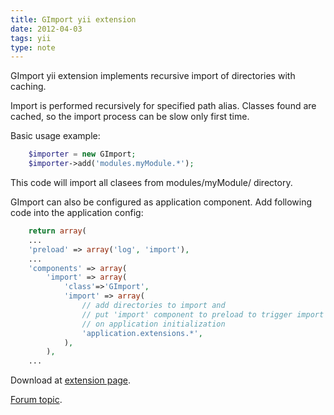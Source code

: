 ```yaml
---
title: GImport yii extension
date: 2012-04-03
tags: yii
type: note
---
```


GImport yii extension implements recursive import of directories with caching.

Import is performed recursively for specified path alias. Classes found are cached, so the import process can be slow only first time.
<!-- more -->

Basic usage example:

```php
    $importer = new GImport;
    $importer->add('modules.myModule.*');
```

This code will import all clasees from modules/myModule/ directory.

GImport can also be configured as application component. Add following code into the application config:

```php
    return array(
    ...
    'preload' => array('log', 'import'),
    ...
    'components' => array(
        'import' => array(
            'class'=>'GImport',
            'import' => array(
                // add directories to import and
                // put 'import' component to preload to trigger import
                // on application initialization
                'application.extensions.*',
            ),
        ),
    ...
```

Download at [extension page](http://www.yiiframework.com/extension/gimport/).

[Forum topic](http://www.yiiframework.com/forum/index.php/topic/36445-extension-gimport/).
